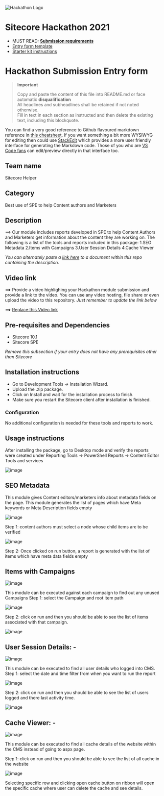 ![Hackathon Logo](docs/images/hackathon.png?raw=true "Hackathon Logo")
# Sitecore Hackathon 2021

- MUST READ: **[Submission requirements](SUBMISSION_REQUIREMENTS.md)**
- [Entry form template](ENTRYFORM.md)
- [Starter kit instructions](STARTERKIT_INSTRUCTIONS.md)
  

# Hackathon Submission Entry form

> __Important__  
> 
> Copy and paste the content of this file into README.md or face automatic __disqualification__  
> All headlines and subheadlines shall be retained if not noted otherwise.  
> Fill in text in each section as instructed and then delete the existing text, including this blockquote.

You can find a very good reference to Github flavoured markdown reference in [this cheatsheet](https://github.com/adam-p/markdown-here/wiki/Markdown-Cheatsheet). If you want something a bit more WYSIWYG for editing then could use [StackEdit](https://stackedit.io/app) which provides a more user friendly interface for generating the Markdown code. Those of you who are [VS Code fans](https://code.visualstudio.com/docs/languages/markdown#_markdown-preview) can edit/preview directly in that interface too.

## Team name

Sitecore Helper

## Category
Best use of SPE to help Content authors and Marketers

## Description
⟹ Our module includes reports developed in SPE to help Content Authors and Marketers get information about the content they are working on. The following is a list of the tools and reports included in this package:
 1.SEO Metadata
 2.Items with Campaigns
 3.User Session Details
 4.Cache Viewer

_You can alternately paste a [link here](#docs) to a document within this repo containing the description._

## Video link
⟹ Provide a video highlighing your Hackathon module submission and provide a link to the video. You can use any video hosting, file share or even upload the video to this repository. _Just remember to update the link below_

⟹ [Replace this Video link](#video-link)



## Pre-requisites and Dependencies

- Sitecore 10.1
- Sitecore SPE

_Remove this subsection if your entry does not have any prerequisites other than Sitecore_

## Installation instructions
-	Go to Development Tools -> Installation Wizard.
-	Upload the .zip package.
-	Click on Install and wait for the installation process to finish.
-	Make sure you restart the Sitecore client after installation is finished.

### Configuration
No additional configuration is needed for these tools and reports to work.

## Usage instructions

After installing the package, go to Desktop mode and verify the reports were created under Reporting Tools -> PowerShell Reports -> Content Editor Tools and services

![image](https://user-images.githubusercontent.com/47169646/110219907-0f59fc00-7ee8-11eb-8382-482d6147e9e1.png)


## SEO Metadata

This module gives Content editors/marketers info about metadata fields on the page. This module generates the list of pages which have Meta keywords or Meta Description  fields empty

![image](https://user-images.githubusercontent.com/47169646/110219436-3b27b280-7ee5-11eb-827d-517dfb3825dc.png)

Step 1: content authors must select a node whose child items are to be verified

![image](https://user-images.githubusercontent.com/47169646/110219450-585c8100-7ee5-11eb-826a-65c0ead5d81e.png)

Step 2: Once clicked on run button, a report is generated with the list of items which have meta data fields empty

## Items with Campaigns

![image](https://user-images.githubusercontent.com/47169646/110219918-1ed94500-7ee8-11eb-89bb-4d3d4b130b0b.png)


This module can be executed against each campaign to find out any unused Campaigns
Step 1: select the Campaign and root item path

![image](https://user-images.githubusercontent.com/47169646/110219491-8b067980-7ee5-11eb-98cc-ffe5e2bd667f.png)

Step 2: click on run and then you should be able to see the list of items associated with that campaign.

![image](https://user-images.githubusercontent.com/47169646/110219500-95287800-7ee5-11eb-8767-c78e44c08921.png)


## User Session Details: -

![image](https://user-images.githubusercontent.com/47169646/110219971-842d3600-7ee8-11eb-8dc0-7a057e2c686d.png)

This module can be executed to find all user details who logged into CMS.
Step 1: select the date and time filter from when you want to run the report

![image](https://user-images.githubusercontent.com/47169646/110219983-960ed900-7ee8-11eb-8ecb-9f48abcf7a86.png)

Step 2: click on run and then you should be able to see the list of users logged and there last activity time.

![image](https://user-images.githubusercontent.com/47169646/110219988-a32bc800-7ee8-11eb-9d47-08a1da4cbf58.png)

## Cache Viewer: -

![image](https://user-images.githubusercontent.com/47169646/110219994-af178a00-7ee8-11eb-97c5-3beff91061b4.png)

This module can be executed to find all cache details of the website within the CMS instead of going to aspx page.

Step 1: click on run and then you should be able to see the list of all cache in the website

![image](https://user-images.githubusercontent.com/47169646/110220002-bd65a600-7ee8-11eb-93c2-5cb557253c37.png)


Selecting specific row and clicking open cache button on ribbon will open the specific cache where user can delete the cache and see details.





